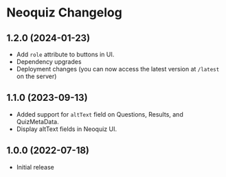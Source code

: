 # Neoquiz Changelog

## 1.2.0 (2024-01-23)

- Add `role` attribute to buttons in UI.
- Dependency upgrades
- Deployment changes (you can now access the latest version at `/latest` on the server)

## 1.1.0 (2023-09-13)

- Added support for `altText` field on Questions, Results, and QuizMetaData.
- Display altText fields in Neoquiz UI.

## 1.0.0 (2022-07-18)

- Initial release
